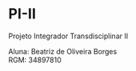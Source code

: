 # PI-II

Projeto Integrador Transdisciplinar II

Aluna: Beatriz de Oliveira Borges <br/>
RGM: 34897810

